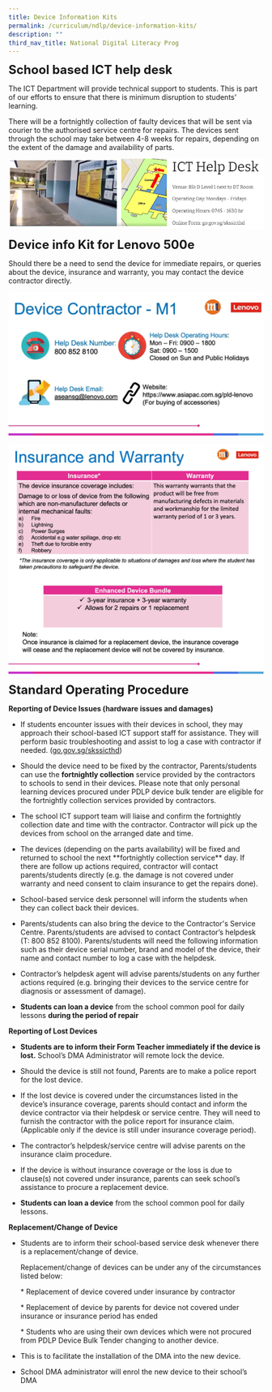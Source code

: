 ```yaml
---
title: Device Information Kits
permalink: /curriculum/ndlp/device-information-kits/
description: ""
third_nav_title: National Digital Literacy Prog
---
```

**<font size=5>School based ICT help desk</font>**

The ICT Department will provide technical support to students. This is part of our efforts to ensure that there is minimum disruption to students’ learning.

There will be a fortnightly collection of faulty devices that will be sent via courier to the authorised service centre for repairs. The devices sent through the school may take between 4-8 weeks for repairs, depending on the extent of the damage and availability of parts.

![](/images/NDLP/sch%20based%20ict%20helpdesk.png)

**<font size=5>**Device info Kit for Lenovo 500e**</font>**

Should there be a need to send the device for immediate repairs, or queries about the device, insurance and warranty, you may contact the device contractor directly.

![](/images/NDLP/32-device-support-02.jpg)

![](/images/NDLP/34-device-support-04.jpg)

**<font size=5>**Standard Operating Procedure**</font>**

**Reporting of Device Issues (hardware issues and damages)**

*   If students encounter issues with their devices in school, they may approach their school-based ICT support staff for assistance. They will perform basic troubleshooting and assist to log a case with contractor if needed. ([go.gov.sg/skssicthd](https://form.gov.sg/#!/5e40b45c90a6810012db9175))
    
*   Should the device need to be fixed by the contractor, Parents/students can use the **fortnightly collection** service provided by the contractors to schools to send in their devices. Please note that only personal learning devices procured under PDLP device bulk tender are eligible for the fortnightly collection services provided by contractors.
    
*   The school ICT support team will liaise and confirm the fortnightly collection date and time with the contractor. Contractor will pick up the devices from school on the arranged date and time.
    
*   The devices (depending on the parts availability) will be fixed and returned to school the next \*\*fortnightly collection service\*\* day. If there are follow up actions required, contractor will contact parents/students directly (e.g. the damage is not covered under warranty and need consent to claim insurance to get the repairs done).
    
*   School-based service desk personnel will inform the students when they can collect back their devices.
    
*   Parents/students can also bring the device to the Contractor's Service Centre. Parents/students are advised to contact Contractor’s helpdesk (T: 800 852 8100). Parents/students will need the following information such as their device serial number, brand and model of the device, their name and contact number to log a case with the helpdesk.


    
*   Contractor’s helpdesk agent will advise parents/students on any further actions required (e.g. bringing their devices to the service centre for diagnosis or assessment of damage).
    
*   **Students can loan a device** from the school common pool for daily lessons **during the period of repair**

**Reporting of Lost Devices**

*   **Students are to inform their Form Teacher immediately if the device is lost.** School’s DMA Administrator will remote lock the device.
    
*   Should the device is still not found, Parents are to make a police report for the lost device.
    
*   If the lost device is covered under the circumstances listed in the device’s insurance coverage, parents should contact and inform the device contractor via their helpdesk or service centre. They will need to furnish the contractor with the police report for insurance claim. (Applicable only if the device is still under insurance coverage period).
    
*   The contractor’s helpdesk/service centre will advise parents on the insurance claim procedure.
    
*   If the device is without insurance coverage or the loss is due to clause(s) not covered under insurance, parents can seek school’s assistance to procure a replacement device.
    
*   **Students can loan a device** from the school common pool for daily lessons.

**Replacement/Change of Device**

*   Students are to inform their school-based service desk whenever there is a replacement/change of device.  
      
    Replacement/change of devices can be under any of the circumstances listed below:
    
    \* Replacement of device covered under insurance by contractor
    
    \* Replacement of device by parents for device not covered under insurance or insurance period has ended
    
    \* Students who are using their own devices which were not procured from PDLP Device Bulk Tender changing to another device.
    
      
    
*   This is to facilitate the installation of the DMA into the new device.
    
*   School DMA administrator will enrol the new device to their school’s DMA
